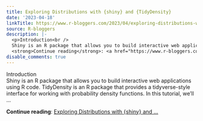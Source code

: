```yaml
---
title: Exploring Distributions with {shiny} and {TidyDensity}
date: '2023-04-18'
linkTitle: https://www.r-bloggers.com/2023/04/exploring-distributions-with-shiny-and-tidydensity/
source: R-bloggers
description: |-
  <p>Introduction<br />
  Shiny is an R package that allows you to build interactive web applications using R code. TidyDensity is an R package that provides a tidyverse-style interface for working with probability density functions. In this tutorial, we’ll ...</p>
  <strong>Continue reading</strong>: <a href="https://www.r-bloggers.com/2023/04/exploring-distributions-with-shiny-and-tidydensity/">Exploring Distributions with {shiny} and ...
disable_comments: true
---
```

<p>Introduction<br />
Shiny is an R package that allows you to build interactive web applications using R code. TidyDensity is an R package that provides a tidyverse-style interface for working with probability density functions. In this tutorial, we’ll ...</p>
<strong>Continue reading</strong>: <a href="https://www.r-bloggers.com/2023/04/exploring-distributions-with-shiny-and-tidydensity/">Exploring Distributions with {shiny} and ...